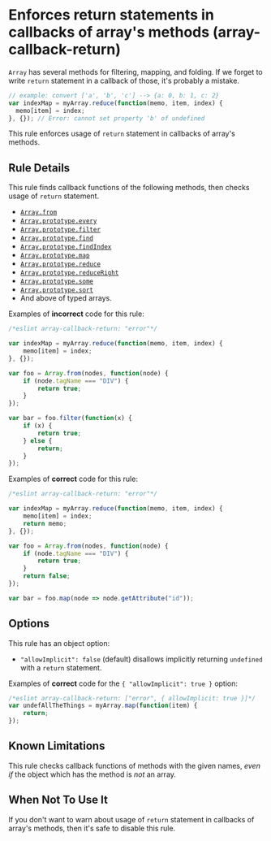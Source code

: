 # Enforces return statements in callbacks of array's methods (array-callback-return)

`Array` has several methods for filtering, mapping, and folding.
If we forget to write `return` statement in a callback of those, it's probably a mistake.

```js
// example: convert ['a', 'b', 'c'] --> {a: 0, b: 1, c: 2}
var indexMap = myArray.reduce(function(memo, item, index) {
  memo[item] = index;
}, {}); // Error: cannot set property 'b' of undefined
```

This rule enforces usage of `return` statement in callbacks of array's methods.

## Rule Details

This rule finds callback functions of the following methods, then checks usage of `return` statement.

* [`Array.from`](http://www.ecma-international.org/ecma-262/6.0/#sec-array.from)
* [`Array.prototype.every`](http://www.ecma-international.org/ecma-262/6.0/#sec-array.prototype.every)
* [`Array.prototype.filter`](http://www.ecma-international.org/ecma-262/6.0/#sec-array.prototype.filter)
* [`Array.prototype.find`](http://www.ecma-international.org/ecma-262/6.0/#sec-array.prototype.find)
* [`Array.prototype.findIndex`](http://www.ecma-international.org/ecma-262/6.0/#sec-array.prototype.findIndex )
* [`Array.prototype.map`](http://www.ecma-international.org/ecma-262/6.0/#sec-array.prototype.map)
* [`Array.prototype.reduce`](http://www.ecma-international.org/ecma-262/6.0/#sec-array.prototype.reduce)
* [`Array.prototype.reduceRight`](http://www.ecma-international.org/ecma-262/6.0/#sec-array.prototype.reduceRight)
* [`Array.prototype.some`](http://www.ecma-international.org/ecma-262/6.0/#sec-array.prototype.some)
* [`Array.prototype.sort`](http://www.ecma-international.org/ecma-262/6.0/#sec-array.prototype.sort)
* And above of typed arrays.

Examples of **incorrect** code for this rule:

```js
/*eslint array-callback-return: "error"*/

var indexMap = myArray.reduce(function(memo, item, index) {
    memo[item] = index;
}, {});

var foo = Array.from(nodes, function(node) {
    if (node.tagName === "DIV") {
        return true;
    }
});

var bar = foo.filter(function(x) {
    if (x) {
        return true;
    } else {
        return;
    }
});
```

Examples of **correct** code for this rule:

```js
/*eslint array-callback-return: "error"*/

var indexMap = myArray.reduce(function(memo, item, index) {
    memo[item] = index;
    return memo;
}, {});

var foo = Array.from(nodes, function(node) {
    if (node.tagName === "DIV") {
        return true;
    }
    return false;
});

var bar = foo.map(node => node.getAttribute("id"));
```

## Options

This rule has an object option:

* `"allowImplicit": false` (default) disallows implicitly returning `undefined` with a `return` statement.

Examples of **correct** code for the `{ "allowImplicit": true }` option:

```js
/*eslint array-callback-return: ["error", { allowImplicit: true }]*/
var undefAllTheThings = myArray.map(function(item) {
    return;
});
```

## Known Limitations

This rule checks callback functions of methods with the given names, *even if* the object which has the method is *not* an array.

## When Not To Use It

If you don't want to warn about usage of `return` statement in callbacks of array's methods, then it's safe to disable this rule.
